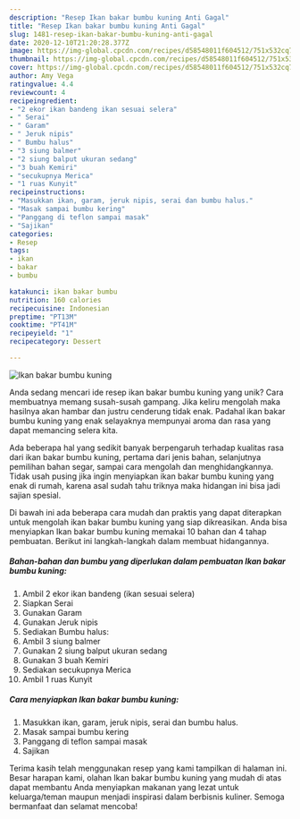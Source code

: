 ```yaml
---
description: "Resep Ikan bakar bumbu kuning Anti Gagal"
title: "Resep Ikan bakar bumbu kuning Anti Gagal"
slug: 1481-resep-ikan-bakar-bumbu-kuning-anti-gagal
date: 2020-12-10T21:20:28.377Z
image: https://img-global.cpcdn.com/recipes/d58548011f604512/751x532cq70/ikan-bakar-bumbu-kuning-foto-resep-utama.jpg
thumbnail: https://img-global.cpcdn.com/recipes/d58548011f604512/751x532cq70/ikan-bakar-bumbu-kuning-foto-resep-utama.jpg
cover: https://img-global.cpcdn.com/recipes/d58548011f604512/751x532cq70/ikan-bakar-bumbu-kuning-foto-resep-utama.jpg
author: Amy Vega
ratingvalue: 4.4
reviewcount: 4
recipeingredient:
- "2 ekor ikan bandeng ikan sesuai selera"
- " Serai"
- " Garam"
- " Jeruk nipis"
- " Bumbu halus"
- "3 siung balmer"
- "2 siung balput ukuran sedang"
- "3 buah Kemiri"
- "secukupnya Merica"
- "1 ruas Kunyit"
recipeinstructions:
- "Masukkan ikan, garam, jeruk nipis, serai dan bumbu halus."
- "Masak sampai bumbu kering"
- "Panggang di teflon sampai masak"
- "Sajikan"
categories:
- Resep
tags:
- ikan
- bakar
- bumbu

katakunci: ikan bakar bumbu 
nutrition: 160 calories
recipecuisine: Indonesian
preptime: "PT13M"
cooktime: "PT41M"
recipeyield: "1"
recipecategory: Dessert

---
```



![Ikan bakar bumbu kuning](https://img-global.cpcdn.com/recipes/d58548011f604512/751x532cq70/ikan-bakar-bumbu-kuning-foto-resep-utama.jpg)

Anda sedang mencari ide resep ikan bakar bumbu kuning yang unik? Cara membuatnya memang susah-susah gampang. Jika keliru mengolah maka hasilnya akan hambar dan justru cenderung tidak enak. Padahal ikan bakar bumbu kuning yang enak selayaknya mempunyai aroma dan rasa yang dapat memancing selera kita.

Ada beberapa hal yang sedikit banyak berpengaruh terhadap kualitas rasa dari ikan bakar bumbu kuning, pertama dari jenis bahan, selanjutnya pemilihan bahan segar, sampai cara mengolah dan menghidangkannya. Tidak usah pusing jika ingin menyiapkan ikan bakar bumbu kuning yang enak di rumah, karena asal sudah tahu triknya maka hidangan ini bisa jadi sajian spesial.




Di bawah ini ada beberapa cara mudah dan praktis yang dapat diterapkan untuk mengolah ikan bakar bumbu kuning yang siap dikreasikan. Anda bisa menyiapkan Ikan bakar bumbu kuning memakai 10 bahan dan 4 tahap pembuatan. Berikut ini langkah-langkah dalam membuat hidangannya.

<!--inarticleads1-->

##### Bahan-bahan dan bumbu yang diperlukan dalam pembuatan Ikan bakar bumbu kuning:

1. Ambil 2 ekor ikan bandeng (ikan sesuai selera)
1. Siapkan  Serai
1. Gunakan  Garam
1. Gunakan  Jeruk nipis
1. Sediakan  Bumbu halus:
1. Ambil 3 siung balmer
1. Gunakan 2 siung balput ukuran sedang
1. Gunakan 3 buah Kemiri
1. Sediakan secukupnya Merica
1. Ambil 1 ruas Kunyit




<!--inarticleads2-->

##### Cara menyiapkan Ikan bakar bumbu kuning:

1. Masukkan ikan, garam, jeruk nipis, serai dan bumbu halus.
1. Masak sampai bumbu kering
1. Panggang di teflon sampai masak
1. Sajikan




Terima kasih telah menggunakan resep yang kami tampilkan di halaman ini. Besar harapan kami, olahan Ikan bakar bumbu kuning yang mudah di atas dapat membantu Anda menyiapkan makanan yang lezat untuk keluarga/teman maupun menjadi inspirasi dalam berbisnis kuliner. Semoga bermanfaat dan selamat mencoba!
